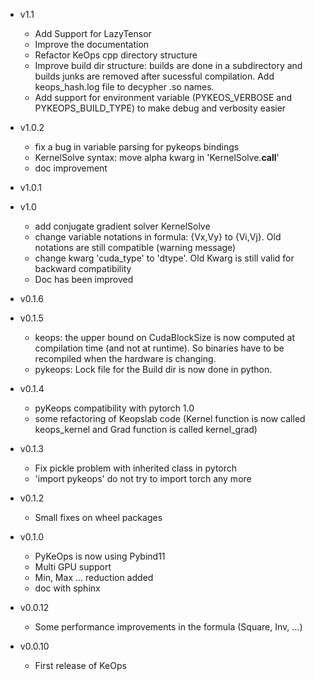 * v1.1
    - Add Support for LazyTensor
    - Improve the documentation
    - Refactor KeOps cpp directory structure 
    - Improve build dir structure: builds are done in a subdirectory and builds junks are removed after sucessful compilation. Add keops_hash.log file to decypher .so names.
    - Add support for environment variable (PYKEOS_VERBOSE and PYKEOPS_BUILD_TYPE) to make debug and verbosity easier


* v1.0.2
    - fix a bug in variable parsing for pykeops bindings
    - KernelSolve syntax: move alpha kwarg in 'KernelSolve.__call__' 
    - doc improvement

* v1.0.1

* v1.0
    - add conjugate gradient solver KernelSolve
    - change variable notations in formula: {Vx,Vy} to {Vi,Vj}. Old notations are still compatible (warning message)
    - change kwarg 'cuda_type' to 'dtype'. Old Kwarg is still valid for backward compatibility
    - Doc has been improved

* v0.1.6


* v0.1.5
    - keops: the upper bound on CudaBlockSize is now computed at compilation time (and not at runtime). So binaries have to be recompiled when the hardware is changing.
    - pykeops: Lock file for the Build dir is now done in python.

* v0.1.4
    - pyKeops compatibility with pytorch 1.0
    - some refactoring of Keopslab code (Kernel function is now called keops_kernel and Grad function is called kernel_grad)

* v0.1.3
    - Fix pickle problem with inherited class in pytorch
    - 'import pykeops' do not try to import torch any more

* v0.1.2
    - Small fixes on wheel packages

* v0.1.0
    - PyKeOps is now using Pybind11
    - Multi GPU support
    - Min, Max ... reduction added
    - doc with sphinx

* v0.0.12   
    - Some performance improvements in the formula (Square, Inv, ...)

* v0.0.10
     - First release of KeOps
